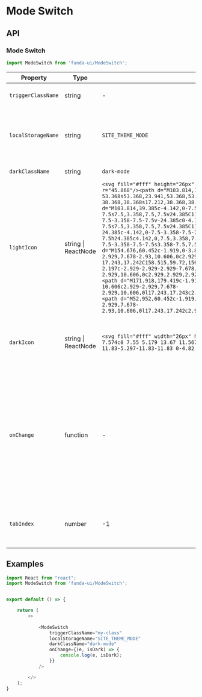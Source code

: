 # Mode Switch


## API

### Mode Switch
```js
import ModeSwitch from 'funda-ui/ModeSwitch';
```
| Property | Type | Default | Description |
| --- | --- | --- | --- |
| `triggerClassName` | string  | - | Specify a class for your trigger |
| `localStorageName` | string  | `SITE_THEME_MODE` | The name of the local storage. You can get it using [localStorage](https://developer.mozilla.org/en-US/docs/Web/API/Window/localStorage) object. |
| `darkClassName` | string  | `dark-mode` | Style name for dark mode |
| `lightIcon` | string \| ReactNode  | `<svg fill="#fff" height="26px" width="26px" viewBox="0 0 207.628 207.628"><circle cx="103.814" cy="103.814" r="45.868"/><path d="M103.814,157.183c-29.427,0-53.368-23.941-53.368-53.368s23.941-53.368,53.368-53.368s53.368,23.941,53.368,53.368S133.241,157.183,103.814,157.183z M103.814,65.446c-21.156,0-38.368,17.212-38.368,38.368s17.212,38.368,38.368,38.368s38.368-17.212,38.368-38.368S124.97,65.446,103.814,65.446z"/><path d="M103.814,39.385c-4.142,0-7.5-3.358-7.5-7.5V7.5c0-4.142,3.358-7.5,7.5-7.5s7.5,3.358,7.5,7.5v24.385C111.314,36.027,107.956,39.385,103.814,39.385z"/><path d="M103.814,207.628c-4.142,0-7.5-3.358-7.5-7.5v-24.385c0-4.142,3.358-7.5,7.5-7.5s7.5,3.358,7.5,7.5v24.385C111.314,204.271,107.956,207.628,103.814,207.628z"/><path d="M200.128,111.314h-24.385c-4.142,0-7.5-3.358-7.5-7.5s3.358-7.5,7.5-7.5h24.385c4.142,0,7.5,3.358,7.5,7.5S204.271,111.314,200.128,111.314z"/><path d="M31.885,111.314H7.5c-4.142,0-7.5-3.358-7.5-7.5s3.358-7.5,7.5-7.5h24.385c4.142,0,7.5,3.358,7.5,7.5S36.027,111.314,31.885,111.314z"/><path d="M154.676,60.452c-1.919,0-3.839-0.732-5.303-2.197c-2.929-2.929-2.929-7.678,0-10.606l17.243-17.242c2.929-2.929,7.678-2.93,10.606,0c2.929,2.929,2.929,7.678,0,10.606l-17.243,17.242C158.515,59.72,156.595,60.452,154.676,60.452z"/><path d="M35.709,179.419c-1.919,0-3.839-0.732-5.303-2.197c-2.929-2.929-2.929-7.678,0-10.606l17.243-17.243c2.929-2.929,7.678-2.929,10.606,0c2.929,2.929,2.929,7.678,0,10.606l-17.243,17.243C39.548,178.687,37.629,179.419,35.709,179.419z"/><path d="M171.918,179.419c-1.919,0-3.839-0.732-5.303-2.197l-17.243-17.243c-2.929-2.929-2.929-7.678,0-10.606c2.929-2.929,7.678-2.929,10.606,0l17.243,17.243c2.929,2.929,2.929,7.678,0,10.606C175.757,178.687,173.838,179.419,171.918,179.419z"/><path d="M52.952,60.452c-1.919,0-3.839-0.732-5.303-2.197L30.406,41.013c-2.929-2.929-2.929-7.677,0-10.606c2.929-2.929,7.678-2.93,10.606,0l17.243,17.242c2.929,2.929,2.929,7.677,0,10.606C56.791,59.72,54.872,60.452,52.952,60.452z"/></svg>` | Set the light icon (Bright icon displayed in dark mode). It is recommended to use svg icons |
| `darkIcon` | string \| ReactNode  | `<svg fill="#fff" width="26px" height="26px" viewBox="0 0 35 35"><path stroke="#000" strokeWidth="2" d="M10.895 7.574c0 7.55 5.179 13.67 11.567 13.67 1.588 0 3.101-0.38 4.479-1.063-1.695 4.46-5.996 7.636-11.051 7.636-6.533 0-11.83-5.297-11.83-11.83 0-4.82 2.888-8.959 7.023-10.803-0.116 0.778-0.188 1.573-0.188 2.39z"></path></svg>` | Set the dark icon (Icon shown by default). It is recommended to use svg icons |
| `onChange` | function  | - | Call a function when the value of an HTML element is changed. It returns two callback values, one is the trigger element, the other parameter returns a boolean whether it is dark mode. |
| `tabIndex` | number  | -1 | This attribute allows developers to make HTML elements focusable. |


## Examples

```js
import React from "react";
import ModeSwitch from 'funda-ui/ModeSwitch';


export default () => {

    return (
        <>
          
            <ModeSwitch 
                triggerClassName="my-class" 
                localStorageName="SITE_THEME_MODE"
                darkClassName="dark-mode"
                onChange={(e, isDark) => {
                    console.log(e, isDark);
                }}
            />

        </>
    );
}
```